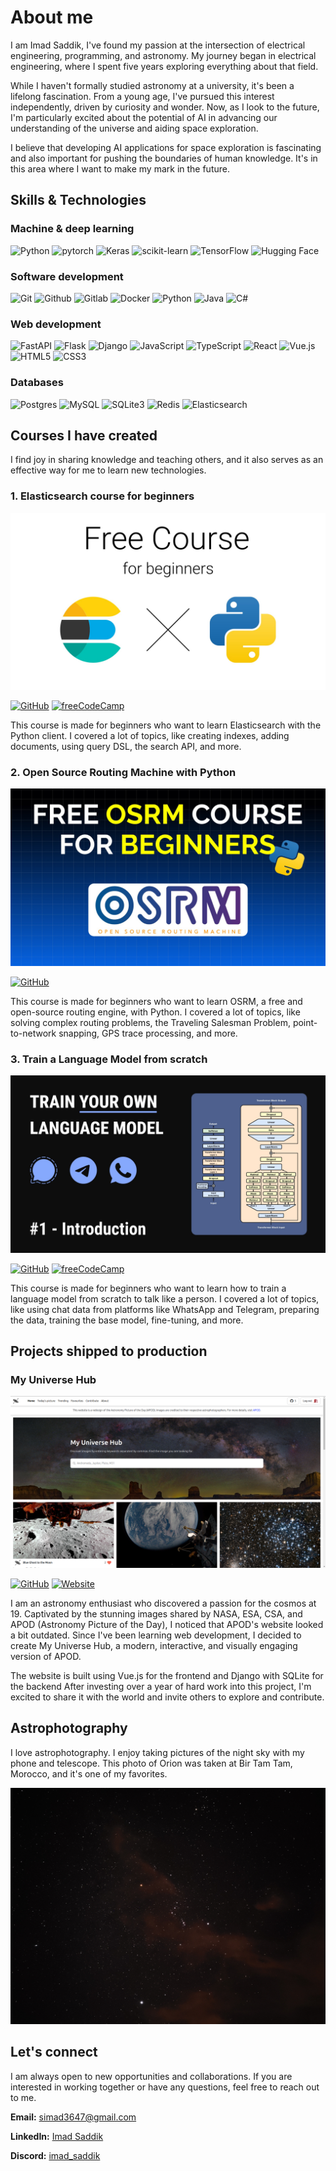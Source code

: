 # About me

I am Imad Saddik, I've found my passion at the intersection of electrical engineering, programming, and astronomy. My journey began in electrical engineering, where I spent five years exploring everything about that field.

While I haven't formally studied astronomy at a university, it's been a lifelong fascination. From a young age, I've pursued this interest independently, driven by curiosity and wonder. Now, as I look to the future, I'm particularly excited about the potential of AI in advancing our understanding of the universe and aiding space exploration.

I believe that developing AI applications for space exploration is fascinating and also important for pushing the boundaries of human knowledge. It's in this area where I want to make my mark in the future.

## Skills & Technologies

### Machine & deep learning

![Python](https://img.shields.io/badge/Python-14354C?&logo=python&logoColor=white)
![pytorch](https://img.shields.io/badge/PyTorch-EE4C2C?&logo=PyTorch&logoColor=white)
![Keras](https://img.shields.io/badge/Keras-%23D00000.svg?logo=Keras&logoColor=white)
![scikit-learn](https://img.shields.io/badge/scikit--learn-%23F7931E.svg?&logo=scikit-learn&logoColor=white)
![TensorFlow](https://img.shields.io/badge/TensorFlow-%23FF6F00.svg?&logo=TensorFlow&logoColor=white)
![Hugging Face](https://img.shields.io/badge/%20Hugging%20Face-FFD21E?&logo=hugging-face&logoColor=white)

### Software development

![Git](https://img.shields.io/badge/GIT-E44C30?&logo=git&logoColor=white)
![Github](https://img.shields.io/badge/Github-171515?&logo=github&logoColor=white)
![Gitlab](https://img.shields.io/badge/Gitlab-330F63?&logo=gitlab&logoColor=white)
![Docker](https://img.shields.io/badge/Docker-%230db7ed.svg?&logo=docker&logoColor=white)
![Python](https://img.shields.io/badge/Python-14354C?&logo=python&logoColor=white)
![Java](https://img.shields.io/badge/Java-ED8B00?&logo=java&logoColor=white)
![C#](https://img.shields.io/badge/C%23-058e0c?&logo=c-sharp&logoColor=white)

### Web development

![FastAPI](https://img.shields.io/badge/FastAPI-005571?logo=fastapi)
![Flask](https://img.shields.io/badge/Flask-000000?logo=flask&logoColor=white)
![Django](https://img.shields.io/badge/Django-092E20?logo=django&logoColor=white)
![JavaScript](https://img.shields.io/badge/JavaScript-323330?&logo=javascript&logoColor=F7DF1E)
![TypeScript](https://img.shields.io/badge/TypeScript-007ACC?logo=typescript&logoColor=white)
![React](https://img.shields.io/badge/React-20232A?logo=react&logoColor=61DAFB)
![Vue.js](https://img.shields.io/badge/Vue.js-4FC08D?logo=vue.js&logoColor=white)
![HTML5](https://img.shields.io/badge/html5-%23E34F26.svg?logo=html5&logoColor=white)
![CSS3](https://img.shields.io/badge/CSS3-%231572B6.svg?logo=css3&logoColor=white)

### Databases

![Postgres](https://img.shields.io/badge/Postgres-%23316192.svg?&logo=postgresql&logoColor=white)
![MySQL](https://img.shields.io/badge/MySQL-4479A1?&logo=mysql&logoColor=white)
![SQLite3](https://img.shields.io/badge/SQLite-07405E?&logo=sqlite&logoColor=white)
![Redis](https://img.shields.io/badge/Redis-DC382D?&logo=redis&logoColor=white)
![Elasticsearch](https://img.shields.io/badge/Elasticsearch-005571?logo=elasticsearch&logoColor=white)

## Courses I have created

I find joy in sharing knowledge and teaching others, and it also serves as an effective way for me to learn new technologies.

### 1. Elasticsearch course for beginners

[![Elasticsearch Course Thumbnail](./images/elasticsearch_course_cover.jpg)](https://www.youtube.com/playlist?list=https://www.youtube.com/watch?v=QO94klfGRAg&list=PLMSb3cZXtIfpiHVLwXhaWk3KDXuklHdj5)

<a href="https://github.com/ImadSaddik/ElasticSearch_Python_Course"><img alt="GitHub" src="https://img.shields.io/badge/View_repository-171515?logo=github&amp;logoColor=white"></a>
<a href="https://www.youtube.com/watch?v=a4HBKEda_F8&t=7s"><img alt="freeCodeCamp" src="https://img.shields.io/badge/Featured_on_freeCodeCamp-0A0A23?logo=freecodecamp&amp;logoColor=white"></a>

This course is made for beginners who want to learn Elasticsearch with the Python client. I covered a lot of topics, like creating indexes, adding documents, using query DSL, the search API, and more.

### 2. Open Source Routing Machine with Python

[![OSRM Course Thumbnail](./images/osrm_course_cover.jpg)](https://www.youtube.com/playlist?list=https://www.youtube.com/watch?v=Ke_NISW-bDM&list=PLMSb3cZXtIfoT7duU9eAdpmcnDq2rINUJ)

<a href="https://github.com/ImadSaddik/OSRM_Course_Python"><img alt="GitHub" src="https://img.shields.io/badge/View_repository-171515?logo=github&amp;logoColor=white"></a>

This course is made for beginners who want to learn OSRM, a free and open-source routing engine, with Python. I covered a lot of topics, like solving complex routing problems, the Traveling Salesman Problem, point-to-network snapping, GPS trace processing, and more.

### 3. Train a Language Model from scratch

[![Language Model Course Thumbnail](./images/train_language_model_course_cover.jpg)](https://www.youtube.com/playlist?list=https://www.youtube.com/watch?v=znaV2eWEqOU&list=PLMSb3cZXtIfptKdr56uEdiM5pR6HDMoUX)

<a href="https://github.com/ImadSaddik/Train_Your_Language_Model_Course"><img alt="GitHub" src="https://img.shields.io/badge/View_repository-171515?logo=github&amp;logoColor=white"></a>
<a href="https://www.youtube.com/watch?v=9Ge0sMm65jo"><img alt="freeCodeCamp" src="https://img.shields.io/badge/Featured_on_freeCodeCamp-0A0A23?logo=freecodecamp&amp;logoColor=white"></a>

This course is made for beginners who want to learn how to train a language model from scratch to talk like a person. I covered a lot of topics, like using chat data from platforms like WhatsApp and Telegram, preparing the data, training the base model, fine-tuning, and more.

## Projects shipped to production

### My Universe Hub

[![My Universe Hub Thumbnail](./images/my_universe_hub_home_page.png)](https://www.youtube.com/watch?v=kvoKKJ2zsts)

<a href="https://myuniversehub.com/"><img alt="GitHub" src="https://img.shields.io/badge/View_repository-171515?logo=github&amp;logoColor=white"></a>
<a href="https://myuniversehub.com/"><img alt="Website" src="https://img.shields.io/badge/View_website-0A0A23?logo=internet-explorer&amp;logoColor=white"></a>

I am an astronomy enthusiast who discovered a passion for the cosmos at 19. Captivated by the stunning images shared by NASA, ESA, CSA, and APOD (Astronomy Picture of the Day), I noticed that APOD's website looked a bit outdated. Since I've been learning web development, I decided to create My Universe Hub, a modern, interactive, and visually engaging version of APOD.

The website is built using Vue.js for the frontend and Django with SQLite for the backend After investing over a year of hard work into this project, I'm excited to share it with the world and invite others to explore and contribute.

## Astrophotography

I love astrophotography. I enjoy taking pictures of the night sky with my phone and telescope. This photo of Orion was taken at Bir Tam Tam, Morocco, and it's one of my favorites.

![Astrophotography](./images/orion_bir_tam_tam.jpg)

## Let's connect

I am always open to new opportunities and collaborations. If you are interested in working together or have any questions, feel free to reach out to me.

**Email:** [simad3647@gmail.com](mailto:simad3647@gmail.com)

**LinkedIn:** [Imad Saddik](https://www.linkedin.com/in/imadsaddik/)

**Discord:** [imad_saddik](https://discord.com/users/imad_saddik)
